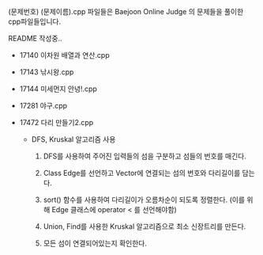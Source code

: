 (문제번호) (문제이름).cpp 파일들은
Baejoon Online Judge 의 문제들을 풀이한 cpp파일들입니다.

README 작성중..

  - 17140 이차원 배열과 연산.cpp
  
  - 17143 낚시왕.cpp
  
  - 17144 미세먼지 안녕!.cpp
  
  - 17281 야구.cpp
  
  - 17472 다리 만들기2.cpp
  
    - DFS, Kruskal 알고리즘 사용
    
      1. DFS를 사용하여 주어진 입력들의 섬을 구분하고 섬들의 번호를 매긴다.

      2. Class Edge를 선언하고 Vector<Edge>에 연결되는 섬의 번호와 다리길이를 담는다.

      3. sort() 함수를 사용하여 다리길이가 오름차순이 되도록 정렬한다.
          (이를 위해 Edge 클래스에 operator < 를 선언해야함)

      4. Union, Find를 사용한 Kruskal 알고리즘으로 최소 신장트리를 만든다.

      5. 모든 섬이 연결되어있는지 확인한다.
